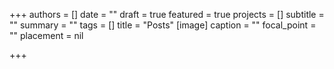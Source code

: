 +++
authors = []
date = ""
draft = true
featured = true
projects = []
subtitle = ""
summary = ""
tags = []
title = "Posts"
[image]
caption = ""
focal_point = ""
placement = nil

+++
